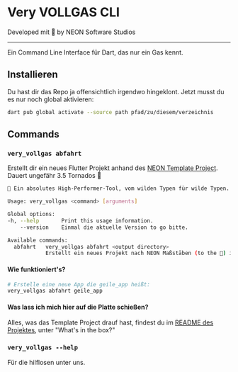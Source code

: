 # Very VOLLGAS CLI

Developed mit 💙 by NEON Software Studios

---

Ein Command Line Interface für Dart, das nur ein Gas kennt.

## Installieren

Du hast dir das Repo ja offensichtlich irgendwo hingeklont. Jetzt musst du es nur noch
global aktivieren:

```sh
dart pub global activate --source path pfad/zu/diesem/verzeichnis
```

## Commands

### `very_vollgas abfahrt`

Erstellt dir ein neues Flutter Projekt anhand des [NEON Template Project][template_project_link]. Dauert ungefähr 3.5 Tornados 🍺


```sh
🥵 Ein absolutes High-Performer-Tool, vom wilden Typen für wilde Typen.

Usage: very_vollgas <command> [arguments]

Global options:
-h, --help       Print this usage information.
    --version    Einmal die aktuelle Version to go bitte.

Available commands:
  abfahrt   very_vollgas abfahrt <output directory>
            Erstellt ein neues Projekt nach NEON Maßstäben (to the 🌝) im angegebenen Verzeichnis.
```

#### Wie funktioniert's?

```sh
# Erstelle eine neue App die geile_app heißt:
very_vollgas abfahrt geile_app
```

#### Was lass ich mich hier auf die Platte schießen?

Alles, was das Template Project drauf hast, findest du im [README des Projektes][template_project_link], unter "What's in the box?"

### `very_vollgas --help`

Für die hilflosen unter uns.

[template_project_link]: https://github.com/julienandco/template_project
